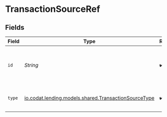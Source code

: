 # TransactionSourceRef


## Fields

| Field                                                                                                | Type                                                                                                 | Required                                                                                             | Description                                                                                          | Example                                                                                              |
| ---------------------------------------------------------------------------------------------------- | ---------------------------------------------------------------------------------------------------- | ---------------------------------------------------------------------------------------------------- | ---------------------------------------------------------------------------------------------------- | ---------------------------------------------------------------------------------------------------- |
| `id`                                                                                                 | *String*                                                                                             | :heavy_check_mark:                                                                                   | The unique identitifer of the record being referenced                                                | 13d946f0-c5d5-42bc-b092-97ece17923ab                                                                 |
| `type`                                                                                               | [io.codat.lending.models.shared.TransactionSourceType](../../models/shared/TransactionSourceType.md) | :heavy_check_mark:                                                                                   | The type of source the transaction arose.                                                            |                                                                                                      |